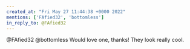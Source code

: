 ```yaml
---
created_at: "Fri May 27 11:44:38 +0000 2022"
mentions: ['FAfied32', 'bottomless']
in_reply_to: @FAfied32
---
```


@FAfied32 @bottomless Would love one, thanks! They look really cool.
